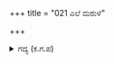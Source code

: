 +++
title = "021 ಎಲೆ ಮರುಳೆ"

+++

<details><summary>ಗದ್ಯ (ಕ.ಗ.ಪ) </summary>

21. ಎಲೆ ಮರುಳೆ! ಕರ್ಣ! ಫಡ! ಮನಸ್ಸನ್ನು ಕುಗ್ಗಿಸಿಕೊಳ್ಳಬೇಡ. ತಪ್ಪೇನು? ಸೋಲು ಗೆಲವು ದೈವಾಧೀನ. ನಿನ್ನ ಪರಾಕ್ರಮಕ್ಕೆ ಇದರಿಂದ ಏನು ಕುಂದಾಯಿತು? ಹಲವು ದೇವತೆಗಳು ಮತ್ತು ರಾಕ್ಷಸರ ದೊಡ್ಡ ಸೈನ್ಯವೇ ಕೆಲವು ವೇಳೆ ದುರ್ಬಲವಾಯಿತು.  ನೀನು ಮನಸ್ಸಿನಲ್ಲಿ ಅಳುಕಬೇಡ. ಧನುವನ್ನು ಹಿಡಿ. ಸಿದ್ಧವಾಗು ಎಂದು ಶಲ್ಯನು ಹೇಳಿದನು.
</details>
